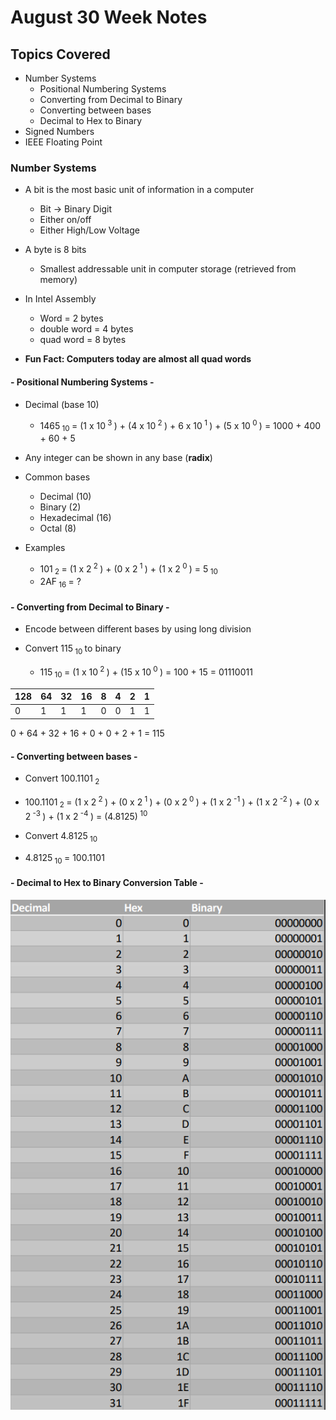 # August 30 Week Notes
## Topics Covered
- Number Systems
  - Positional Numbering Systems
  - Converting from Decimal to Binary
  - Converting between bases
  - Decimal to Hex to Binary
- Signed Numbers
- IEEE Floating Point
  
### Number Systems

- A bit is the most basic unit of information in a computer
  - Bit -> Binary Digit
  - Either on/off
  - Either High/Low Voltage 
  
- A byte is 8 bits
  - Smallest addressable unit in computer storage (retrieved from memory)
  
- In Intel Assembly
  - Word = 2 bytes
  - double word = 4 bytes
  - quad word = 8 bytes
  
- <b>Fun Fact: Computers today are almost all quad words</b>

#### - Positional Numbering Systems -

- Decimal (base 10)
  - 1465<sub> 10 </sub> = (1 x 10<sup> 3 </sup>) + (4 x 10<sup> 2 </sup>) + 6 x 10<sup> 1 </sup>) + (5 x 10<sup> 0 </sup>) = 1000 + 400 + 60 + 5
  
- Any integer can be shown in any base (<b>radix</b>)

- Common bases
  - Decimal (10)
  - Binary (2)
  - Hexadecimal (16)
  - Octal (8)

- Examples
  - 101<sub> 2 </sub> = (1 x 2<sup> 2 </sup>) + (0 x 2<sup> 1 </sup>) + (1 x 2<sup> 0 </sup>) = 5<sub> 10 </sub>
  - 2AF<sub> 16 </sub> = ?
  
#### - Converting from Decimal to Binary -

- Encode between different bases by using long division

- Convert 115<sub> 10 </sub> to binary
  - 115<sub> 10 </sub> = (1 x 10<sup> 2 </sup>) + (15 x 10<sup> 0 </sup>) = 100 + 15 = 01110011

 128 | 64 | 32 | 16 | 8 | 4 | 2 | 1 
 --- | --- | --- | --- | --- | --- | --- | ---
 0 | 1 | 1 | 1 | 0 | 0 | 1 | 1
 
 0 + 64 + 32 + 16 + 0 + 0 + 2 + 1 = 115
 
 #### - Converting between bases -
 - Convert 100.1101<sub> 2 </sub>
  - 100.1101<sub> 2 </sub> = (1 x 2<sup> 2 </sup>) + (0 x 2<sup> 1 </sup>) + (0 x 2<sup> 0 </sup>) + (1 x 2<sup> -1 </sup>) + (1 x 2<sup> -2 </sup>) + (0 x 2<sup> -3 </sup>) + (1 x 2<sup> -4 </sup>) = (4.8125)<sup> 10 </sup>
  
 - Convert 4.8125<sub> 10 </sub>
  - 4.8125<sub> 10 </sub> = 100.1101
  
 #### - Decimal to Hex to Binary Conversion Table -
 ![Conversion Table](conversion_table.PNG)
